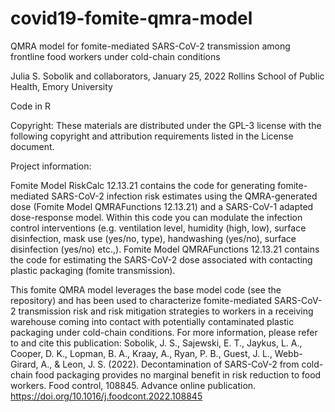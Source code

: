 # covid19-fomite-qmra-model
QMRA model for fomite-mediated SARS-CoV-2 transmission among frontline food workers under cold-chain conditions

Julia S. Sobolik and collaborators, January 25, 2022 Rollins School of Public Health, Emory University

Code in R

Copyright: These materials are distributed under the GPL-3 license with the following copyright and attribution requirements listed in the License document.

Project information:

Fomite Model RiskCalc 12.13.21 contains the code for generating fomite-mediated SARS-CoV-2 infection risk estimates using the QMRA-generated dose (Fomite Model QMRAFunctions 12.13.21) and a SARS-CoV-1 adapted dose-response model. Within this code you can modulate the infection control interventions (e.g. ventilation level, humidity (high, low), surface disinfection, mask use (yes/no, type), handwashing (yes/no), surface disinfection (yes/no) etc.,). Fomite Model QMRAFunctions 12.13.21 contains the code for estimating the SARS-CoV-2 dose associated with contacting plastic packaging (fomite transmission).

This fomite QMRA model leverages the base model code (see the repository) and has been used to characterize fomite-mediated SARS-CoV-2 transmission risk and risk mitigation strategies to workers in a receiving warehouse coming into contact with potentially contaminated plastic packaging under cold-chain conditions. For more information, please refer to and cite this publication: Sobolik, J. S., Sajewski, E. T., Jaykus, L. A., Cooper, D. K., Lopman, B. A., Kraay, A., Ryan, P. B., Guest, J. L., Webb-Girard, A., & Leon, J. S. (2022). Decontamination of SARS-CoV-2 from cold-chain food packaging provides no marginal benefit in risk reduction to food workers. Food control, 108845. Advance online publication. https://doi.org/10.1016/j.foodcont.2022.108845
